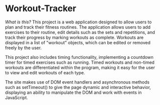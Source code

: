 # Workout-Tracker

*What is this?* This project is a web application designed to allow users to plan and track their fitness routines. The application allows users to add exercises to their routine, edit details such as the sets and repetitions, and track their progress by marking workouts as complete. Workouts are displayed in a list of "workout" objects, which can be edited or removed freely by the user.

This project also includes timing functionality, implementing a countdown timer for timed exercises such as running. Timed workouts and non-timed workouts are differentiated within the program, making it easy for the user to view and edit workouts of each type.

The site makes use of DOM event handlers and asynchronous methods such as setTimeout() to give the page dynamic and interactive behavior, displaying an ability to manipulate the DOM and work with events in JavaScript.
